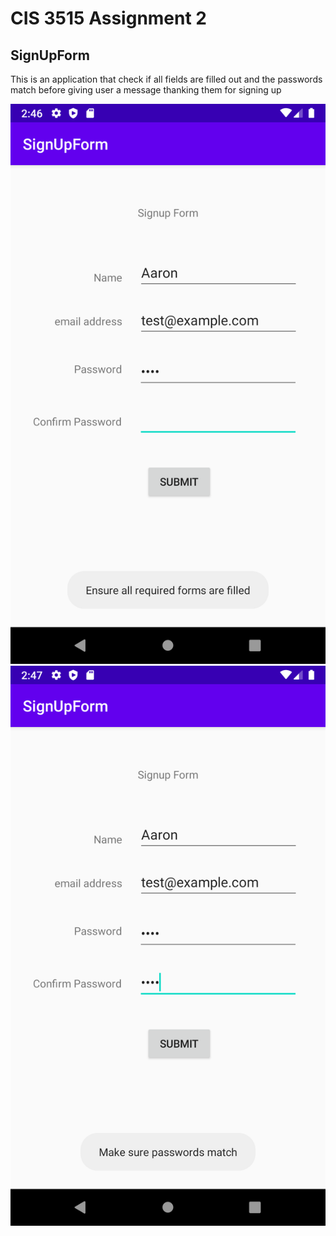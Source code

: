CIS 3515 Assignment 2
=====================
SignUpForm
----------
This is an application that check if all fields are filled out and the passwords match before giving
user a message thanking them for signing up

![Screenshot1](Screenshot.png)
![Screenshot2](Screenshot1.png)